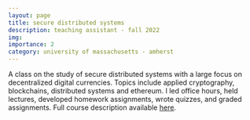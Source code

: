 ```yaml
---
layout: page
title: secure distributed systems
description: teaching assistant - fall 2022
img: 
importance: 2
category: university of massachusetts - amherst
---
```

<!-- ---
title: "COMPSCI 461/661: Secure Distributed Systems (Fall 2022)"
collection: teaching
type: "Graduate and Undergraduate course, Teaching Assistant"
permalink: 
venue: UMass Amherst 
date: 2022-09-01 
location: "Amherst, United States"
--- -->

A class on the study of secure distributed systems with a large focus on decentralized digital currencies.  Topics include applied cryptography, blockchains, distributed systems and ethereum.  I led office hours, held lectures, developed homework assignments, wrote quizzes, and graded assignments.  Full course description available [here](https://infosec.cs.umass.edu/content/compsci-461661-secure-distributed-systems).